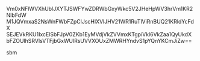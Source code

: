 Vm0xNFlWVXhUblJXYTJSWFYwZDRWbGxyWkc5V2JHeHpWV3hrVm1KR2NIbFdW
M1JQVmxaS2NsWnFWbFZpClJscHlXVlJHV21WR1RuTlViRnBUQ21KRldYcFdX
SEJEVkRKU1IxcElSbFJpV0ZKb1EyMVdjVkZVVmxKTgpiVkl6VkZaa1QyUkdX
bFZOUlhSRVlsVTFjbGxWUlRsUVVXOUxZMWRHYndvS1pYQnYKCmJiZw==

sbm